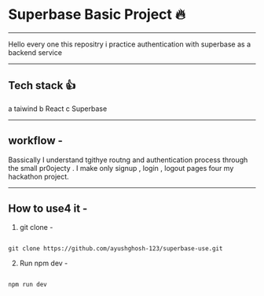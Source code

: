 # Superbase Basic Project 🔥
----

Hello every one this repositry i practice authentication with superbase as a backend service

----
## Tech stack 👍

a taiwind 
b React 
c Superbase 

----
## workflow - 

Bassically I  understand tgithye routng and authentication process through the small pr0ojecty .
I make only signup , login , logout pages four my hackathon project.

---
## How to use4 it -

1. git clone - 

```gitclone

git clone https://github.com/ayushghosh-123/superbase-use.git

```

2. Run npm dev - 

```nodejs

npm run dev

```